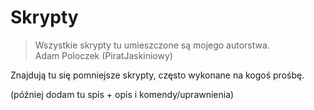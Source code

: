 Skrypty
=======

>Wszystkie skrypty tu umieszczone są mojego autorstwa.<br>
>Adam Poloczek (PiratJaskiniowy)

Znajdują tu się pomniejsze skrypty, często wykonane na kogoś prośbę.

(później dodam tu spis + opis i komendy/uprawnienia)
